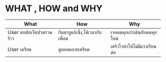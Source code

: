 # WHAT , HOW and WHY
| What  | How | Why |
| ------------- | ------------- | ------------- |
| User อกหักเจ็บปวดรวดร้าว | กินชาบูแก้เซ็ง,ใช้เวลากับเพื่อน | เจอคนคุยเก่าเดินกับคนคุยใหม่ |
| User เครียด | ดูบอลคลายเครียด | เศร้าใจทำให้ไม่มีแรงเรียนต่อ |

